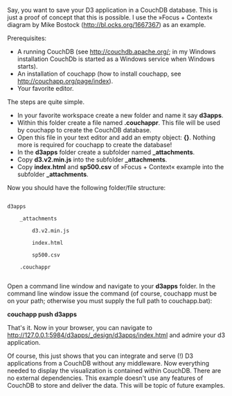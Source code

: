 Say, you want to save your D3 application in a CouchDB database. This is just a proof of concept that this is possible. I use the »Focus + Context« diagram by Mike Bostock (http://bl.ocks.org/1667367) as an example.

Prerequisites:
- A running CouchDB (see http://couchdb.apache.org/; in my Windows installation CouchDb is started as a Windows service when Windows starts).
- An installation of couchapp (how to install couchapp, see http://couchapp.org/page/index).
- Your favorite editor.

The steps are quite simple.
* In your favorite workspace create a new folder and name it say **d3apps**. 
* Within this folder create a file named **.couchappr**. This file will be used by couchapp to create the CouchDB database.
* Open this file in your text editor and add an empty object: **{}**. Nothing more is required for couchapp to create the database!
* In the **d3apps** folder create a subfolder named **_attachments**.
* Copy **d3.v2.min.js** into the subfolder **_attachments**.
* Copy **index.html** and **sp500.csv** of »Focus + Context« example into the subfolder **_attachments**.

Now you should have the following folder/file structure:

<code>
d3apps<br>
&nbsp;&nbsp;&nbsp;&nbsp;_attachments<br>
&nbsp;&nbsp;&nbsp;&nbsp;&nbsp;&nbsp;&nbsp;&nbsp;d3.v2.min.js<br>
&nbsp;&nbsp;&nbsp;&nbsp;&nbsp;&nbsp;&nbsp;&nbsp;index.html<br>
&nbsp;&nbsp;&nbsp;&nbsp;&nbsp;&nbsp;&nbsp;&nbsp;sp500.csv<br>
&nbsp;&nbsp;&nbsp;&nbsp;.couchappr<br>
</code>

Open a command line window and navigate to your **d3apps** folder.
In the command line window issue the command (of course, couchapp must be on your path; otherwise you must supply the full path to couchapp.bat):

**couchapp push d3apps**

That's it. Now in your browser, you can navigate to http://127.0.0.1:5984/d3apps/_design/d3apps/index.html and admire your d3 application.

Of course, this just shows that you can integrate and serve (!) D3 applications from a CouchDB without any middleware. Now everything needed to display the visualization is contained within CouchDB. There are no external dependencies. This example doesn't use any features of CouchDB to store and deliver the data. This will be topic of future examples.



